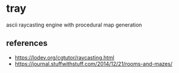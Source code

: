 # tray

ascii raycasting engine with procedural map generation

## references

* https://lodev.org/cgtutor/raycasting.html
* https://journal.stuffwithstuff.com/2014/12/21/rooms-and-mazes/
